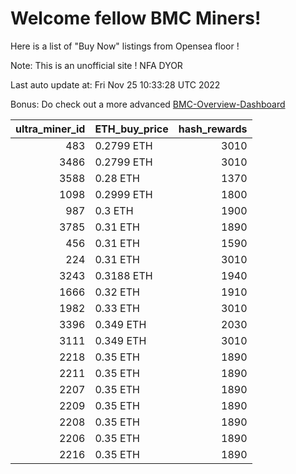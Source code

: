 # Welcome fellow BMC Miners!
Here is a list of "Buy Now" listings from Opensea floor !

Note: This is an unofficial site ! NFA DYOR

Last auto update at: Fri Nov 25 10:33:28 UTC 2022

Bonus: Do check out a more advanced [BMC-Overview-Dashboard](https://dune.com/defifunk/BMC-Overview-Dashboard)


|   ultra_miner_id | ETH_buy_price   |   hash_rewards |
|-----------------:|:----------------|---------------:|
|              483 | 0.2799 ETH      |           3010 |
|             3486 | 0.2799 ETH      |           3010 |
|             3588 | 0.28 ETH        |           1370 |
|             1098 | 0.2999 ETH      |           1800 |
|              987 | 0.3 ETH         |           1900 |
|             3785 | 0.31 ETH        |           1890 |
|              456 | 0.31 ETH        |           1590 |
|              224 | 0.31 ETH        |           3010 |
|             3243 | 0.3188 ETH      |           1940 |
|             1666 | 0.32 ETH        |           1910 |
|             1982 | 0.33 ETH        |           3010 |
|             3396 | 0.349 ETH       |           2030 |
|             3111 | 0.349 ETH       |           3010 |
|             2218 | 0.35 ETH        |           1890 |
|             2211 | 0.35 ETH        |           1890 |
|             2207 | 0.35 ETH        |           1890 |
|             2209 | 0.35 ETH        |           1890 |
|             2208 | 0.35 ETH        |           1890 |
|             2206 | 0.35 ETH        |           1890 |
|             2216 | 0.35 ETH        |           1890 |